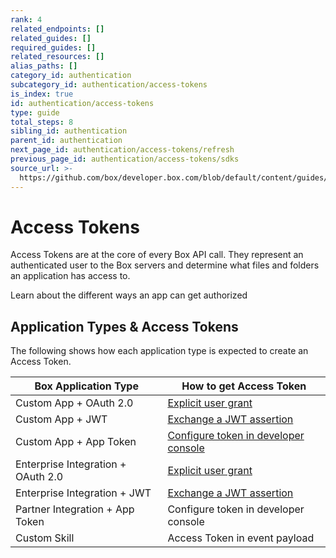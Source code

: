 ```yaml
---
rank: 4
related_endpoints: []
related_guides: []
required_guides: []
related_resources: []
alias_paths: []
category_id: authentication
subcategory_id: authentication/access-tokens
is_index: true
id: authentication/access-tokens
type: guide
total_steps: 8
sibling_id: authentication
parent_id: authentication
next_page_id: authentication/access-tokens/refresh
previous_page_id: authentication/access-tokens/sdks
source_url: >-
  https://github.com/box/developer.box.com/blob/default/content/guides/authentication/access-tokens/index.md
---
```


# Access Tokens

Access Tokens are at the core of every Box API call. They represent an
authenticated user to the Box servers and determine what files and folders an
application has access to.

<CTA to="guide://authentication/select">
Learn about the different ways an app can get authorized

</CTA>

## Application Types & Access Tokens

The following shows how each application type is expected to create an Access
Token.

<!-- markdownlint-disable line-length -->
| Box Application Type               | How to get Access Token                          |
| ---------------------------------- | ------------------------------------------------ |
| Custom App + OAuth 2.0             | [Explicit user grant][oauth2-with-sdk]           |
| Custom App + JWT                   | [Exchange a JWT assertion][jwt-with-sdk]         |
| Custom App + App Token             | [Configure token in developer console][devtoken] |
| Enterprise Integration + OAuth 2.0 | [Explicit user grant][oauth2-with-sdk]           |
| Enterprise Integration + JWT       | [Exchange a JWT assertion][jwt-with-sdk]         |
| Partner Integration + App Token    | Configure token in developer console             |
| Custom Skill                       | Access Token in event payload                    |
<!-- markdownlint-enable line-length -->

[jwt-with-sdk]: g://authentication/jwt/with-sdk
[oauth2-with-sdk]: g://authentication/oauth2/with-sdk
[devtoken]: g://authentication/access-tokens/developer-tokens
